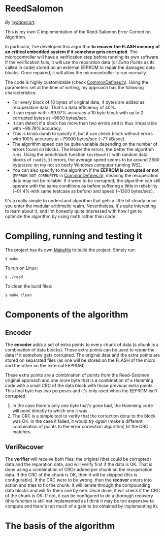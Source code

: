 # ReedSalomon
*By [@dabecart](https://www.dabecart.net/en/).*

This is my own C implementation of the Reed-Salomon Error Correction Algorithm. 

In particular, I've developed this algorithm **to recover the FLASH memory of an critical embedded system if it somehow gets corrupted**. The microcontroller will have a verification step before running its own software. If the verification fails, it will use the reparation data (or *Extra Points* as its called in code) stored on an external EEPROM to repair the damaged data blocks. Once repaired, it will allow the microcontroller to run normally. 

The code is highly customizable (check [CommonDefines.h](/src/CommonDefines.h)). Using the parameters set at the time of writing, my approach has the following characteristics:

- For every block of 10 bytes of original data, 4 bytes are added as recuperation data. That's a data efficiency of 40%. 
- It can repair with ~99.97% accuracy a 10 byte block with up to 2 corrupted bytes at ~9600 bytes/sec.
- It can detect if a block has more than two errors and is thus irreparable with ~99.78% accuracy.
- This is kinda dumb to specify it, but it can check block without errors with 100% accuracy at ~79000 bytes/sec (~77 kB/sec).
- The algorithm speed can be quite variable depending on the number of errors found on blocks. The lesser the errors, the better the algorithm runs. Using the benchmark function `testBench()` with random data blocks of `rand[0,3]` errors, the average speed seems to be around 2500 bytes/sec on my not so beefy Windows computer running *WSL*.
- You can also specify to the algorithm if the **EEPROM is corrupted or not** (`EEPROM_NOT_CORRUPTED` in [CommonDefines.h](/src/CommonDefines.h)), meaning the recuperation data may not be reliable. If it were to be corrupted, the algorithm can still operate with the same conditions as before suffering a little in reliability (~91.4% with same testcase as before) and speed (~1300 bytes/sec).

It's a really simple to understand algorithm that gets a little bit cloudy once you enter the modular arithmetic realm. Nevertheless, it's quite interesting to learn about it, and I'm honestly quite impressed with how I got to optimize the algorithm by using math rather than code. 

# Compiling, running and testing it

The project has its own [Makefile](/Makefile) to build the project. Simply run:

```
$ make
```

To run on Linux:

```
$ ./reed
```

To clean the build files:

```
$ make clean
```

# Components of the algorithm

## Encoder

The **encoder** adds a set of extra points to every chunk of data (a chunk is a combination of data blocks). These extra points can be used to *repair* the data if it somehow gets corrupted. The original data and the extra points are stored on separated files (as one will be stored on the FLASH of the micro and the other on the external EEPROM).

These extra points are a combination of points from the Reed-Salomon original approach and one more byte that is a combination of a Hamming code with a small CRC of the data block with those previous extra points. This final byte has two purposes and it's only used when the EEPROM isn't corrupted:

1. In the case there's only one byte that's gone bad, the Hamming code will point directly to which one it was.
2. The CRC is a simple tool to verify that the correction done to the block was OK. In the case it failed, it would *try again* (make a different combination of points to the error correction algorithm) till the CRC matches.

## VeriRecover

The **verifier** will receive both files, the original (that could be corrupted) data and the reparation data, and will verify first if the data is OK. That is done using a combination of CRCs added per chunk on the recuperation data. If the CRC of the chunk is OK, then it will be skipped (this is configurable). If the CRC were to be wrong, then the **recover** enters into action and tries to fix the chunk. It will iterate through the compounding data blocks and will fix them one by one. Once done, it will check if the CRC of the chunk is OK. If not, it can be configured to do a thorough recovery (this function is still not implemented as I think it may be too expensive to compute and there's not much of a gain to be obtained by implementing it).

# The basis of the algorithm

